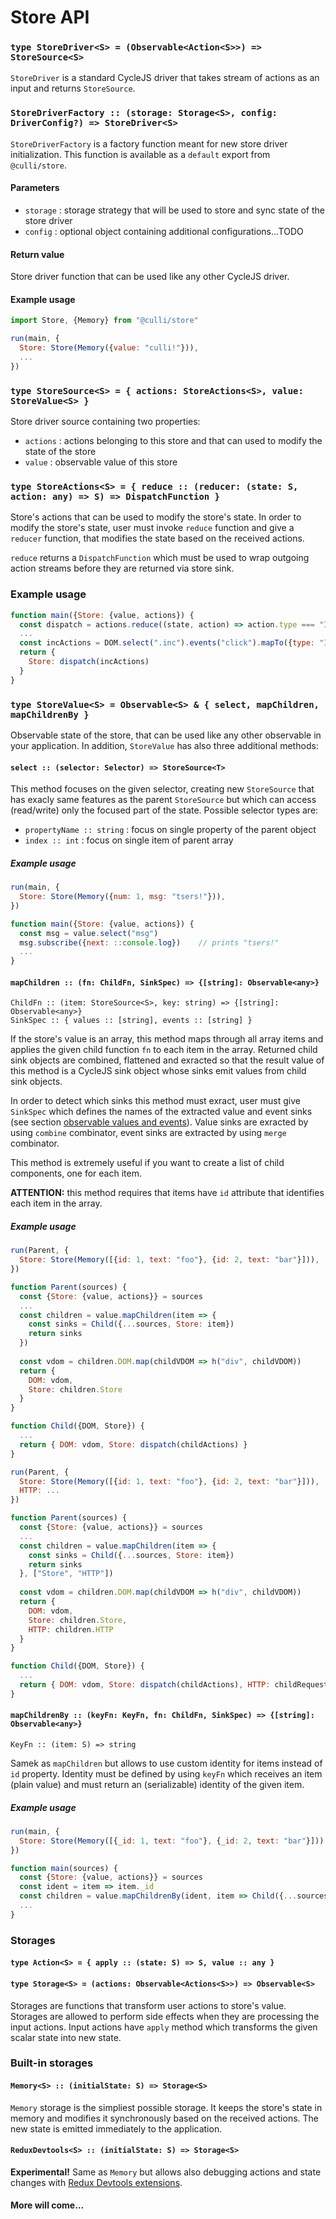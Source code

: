 # Store API

### `type StoreDriver<S> = (Observable<Action<S>>) => StoreSource<S>`

`StoreDriver` is a standard CycleJS driver that takes stream of actions as
an input and returns `StoreSource`. 

### `StoreDriverFactory :: (storage: Storage<S>, config: DriverConfig?) => StoreDriver<S>`

`StoreDriverFactory` is a factory function meant for new store driver initialization.
This function is available as a `default` export from `@culli/store`.

#### Parameters

  * `storage` : storage strategy that will be used to store and sync state of
    the store driver
  * `config` : optional object containing additional configurations...TODO
  
#### Return value
 
Store driver function that can be used like any other CycleJS driver.

#### Example usage
```js
import Store, {Memory} from "@culli/store"

run(main, {
  Store: Store(Memory({value: "culli!"})),
  ...
})
```

### `type StoreSource<S> = { actions: StoreActions<S>, value: StoreValue<S> }`

Store driver source containing two properties:

  * `actions` : actions belonging to this store and that can used to modify the
    state of the store
  * `value` : observable value of this store
  

### `type StoreActions<S> = { reduce :: (reducer: (state: S, action: any) => S) => DispatchFunction }`

Store's actions that can be used to modify the store's state. In order to modify the store's state,
user must invoke `reduce` function and give a `reducer` function, that modifies the state based on
the received actions. 

`reduce` returns a `DispatchFunction` which must be used to wrap outgoing action streams
before they are returned via store sink.

### Example usage
```js
function main({Store: {value, actions}) {
  const dispatch = actions.reduce((state, action) => action.type === "INC" ? state + 1 : state)
  ...
  const incActions = DOM.select(".inc").events("click").mapTo({type: "INC"})
  return {
    Store: dispatch(incActions)
  }
}
```

### `type StoreValue<S> = Observable<S> & { select, mapChildren, mapChildrenBy }`

Observable state of the store, that can be used like any other observable in your
application. In addition, `StoreValue` has also three additional methods:

#### `select :: (selector: Selector) => StoreSource<T>`

This method focuses on the given selector, creating new `StoreSource` that has 
exacly same features as the parent `StoreSource` but which can access (read/write) 
only the focused part of the state. Possible selector types are:
  
  * `propertyName :: string` : focus on single property of the parent object
  * `index :: int` : focus on single item of parent array

##### Example usage
```js
run(main, {
  Store: Store(Memory({num: 1, msg: "tsers!"})),
})

function main({Store: {value, actions}) {
  const msg = value.select("msg")
  msg.subscribe({next: ::console.log})    // prints "tsers!"
  ...
}

```
      
#### `mapChildren :: (fn: ChildFn, SinkSpec) => {[string]: Observable<any>}` 
```
ChildFn :: (item: StoreSource<S>, key: string) => {[string]: Observable<any>}
SinkSpec :: { values :: [string], events :: [string] }
```

If the store's value is an array, this method maps through all array items and applies
the given child function `fn` to each item in the array. Returned child sink objects are
combined, flattened and exracted so that the result value of this method is a 
CycleJS sink object whose sinks emit values from child sink objects.

In order to detect which sinks this method must exract, user must give `SinkSpec` which
defines the names of the extracted value and event sinks (see section [observable values and events](TODO)).
Value sinks are exracted by using `combine` combinator, event sinks are extracted
by using `merge` combinator. 


This method is extremely useful if you want to create a list of child components,
one for each item.

**ATTENTION:** this method requires that items have `id` attribute that identifies
each item in the array.

##### Example usage
```js
run(Parent, {
  Store: Store(Memory([{id: 1, text: "foo"}, {id: 2, text: "bar"}])),
})

function Parent(sources) {
  const {Store: {value, actions}} = sources
  ...
  const children = value.mapChildren(item => {
    const sinks = Child({...sources, Store: item})
    return sinks
  })
  
  const vdom = children.DOM.map(childVDOM => h("div", childVDOM))
  return {
    DOM: vdom,
    Store: children.Store
  }
}

function Child({DOM, Store}) {
  ...
  return { DOM: vdom, Store: dispatch(childActions) }
}
```

```js 
run(Parent, {
  Store: Store(Memory([{id: 1, text: "foo"}, {id: 2, text: "bar"}])),
  HTTP: ...
})

function Parent(sources) {
  const {Store: {value, actions}} = sources
  ...
  const children = value.mapChildren(item => {
    const sinks = Child({...sources, Store: item})
    return sinks
  }, ["Store", "HTTP"])
  
  const vdom = children.DOM.map(childVDOM => h("div", childVDOM))
  return {
    DOM: vdom,
    Store: children.Store,
    HTTP: children.HTTP
  }
}

function Child({DOM, Store}) {
  ...
  return { DOM: vdom, Store: dispatch(childActions), HTTP: childRequests }
}
```


#### `mapChildrenBy :: (keyFn: KeyFn, fn: ChildFn, SinkSpec) => {[string]: Observable<any>}` 
```
KeyFn :: (item: S) => string
```

Samek as `mapChildren` but allows to use custom identity for items instead of `id` property.
Identity must be defined by using `keyFn` which receives an item (plain value) and must return
an (serializable) identity of the given item.

##### Example usage
```js
run(main, {
  Store: Store(Memory([{_id: 1, text: "foo"}, {_id: 2, text: "bar"}])),
})

function main(sources) {
  const {Store: {value, actions}} = sources
  const ident = item => item._id
  const children = value.mapChildrenBy(ident, item => Child({...sources, Store: item}))
  ...
}
```


### Storages
#### `type Action<S> = { apply :: (state: S) => S, value :: any }`
#### `type Storage<S> = (actions: Observable<Actions<S>>) => Observable<S>`

Storages are functions that transform user actions to store's value. Storages are allowed to 
perform side effects when they are processing the input actions. Input actions have `apply` method
which transforms the given scalar state into new state.

### Built-in storages

#### `Memory<S> :: (initialState: S) => Storage<S>`

`Memory` storage is the simpliest possible storage. It keeps the store's state in memory and
modifies it synchronously based on the received actions. The new state is emitted immediately
to the application.

#### `ReduxDevtools<S> :: (initialState: S) => Storage<S>`

**Experimental!** Same as `Memory` but allows also debugging actions and state changes with
[Redux Devtools extensions](https://github.com/zalmoxisus/redux-devtools-extension).

#### More will come...
